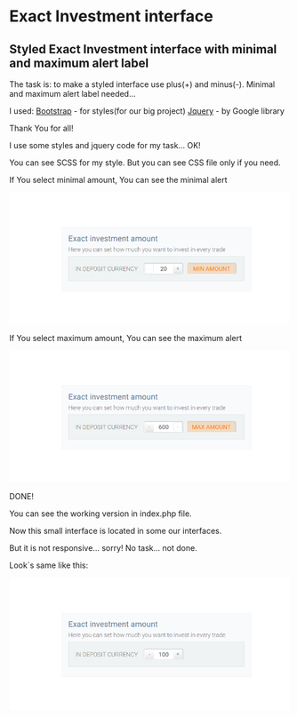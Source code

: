 # Exact Investment interface
 ## Styled Exact Investment interface with minimal and maximum alert label

  The task is: to make a styled interface use plus(+) and minus(-). Minimal and maximum alert label needed...

  I used:
   [Bootstrap](http://getbootstrap.com) - for styles(for our big project)
   [Jquery](https://ajax.googleapis.com/ajax/libs/jquery/1.11.3/jquery.min.js) - by Google library

  Thank You for all!

  I use some styles and jquery code for my task...
  OK!

  You can see SCSS for my style. But you can see CSS file only if you need.

 If You select minimal amount, You can see the minimal alert

 ![Preview image](minimum.png)

 If You select maximum amount, You can see the maximum alert

 ![Preview image](maximum.png)

  DONE!

  You can see the working version in index.php file.

  Now this small interface is located in some our interfaces.

  But it is not responsive...  sorry! No task... not done.

  Look`s same like this:


  ![Preview image](preview.png)







